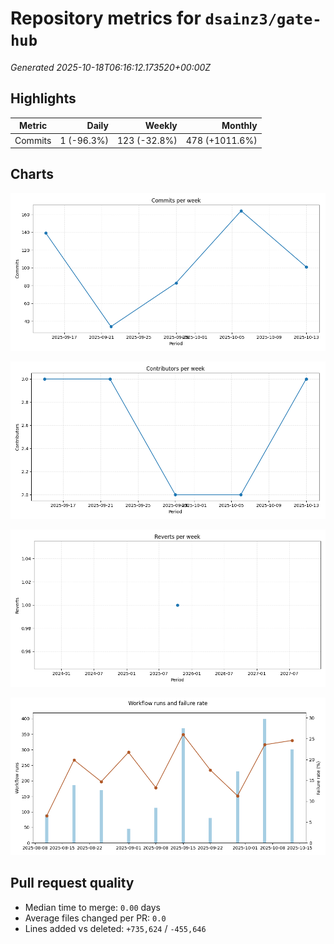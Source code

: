 # Repository metrics for `dsainz3/gate-hub`

_Generated 2025-10-18T06:16:12.173520+00:00Z_

## Highlights

| Metric | Daily | Weekly | Monthly |
| --- | ---: | ---: | ---: |
| Commits | 1 (-96.3%) | 123 (-32.8%) | 478 (+1011.6%) |

## Charts

![Commits per week](./commits_per_week.png)

![Contributors per week](./contributors_per_week.png)

![Reverts per week](./reverts_per_week.png)

![CI health](./ci_failure_rate.png)

## Pull request quality

* Median time to merge: `0.00` days
* Average files changed per PR: `0.0`
* Lines added vs deleted: `+735,624` / `-455,646`